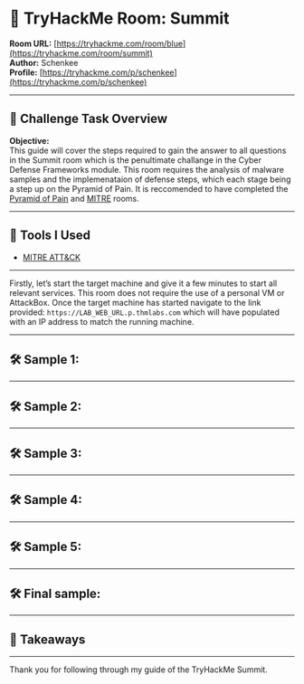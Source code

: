 # 🧠 TryHackMe Room: Summit 

**Room URL:** [https://tryhackme.com/room/blue](https://tryhackme.com/room/summit)  
**Author:** Schenkee  
**Profile:** [https://tryhackme.com/p/schenkee](https://tryhackme.com/p/schenkee)  

---

## 🧩 Challenge Task Overview

**Objective:**   
This guide will cover the steps required to gain the answer to all questions in the Summit room which is the penultimate challange in the Cyber Defense Frameworks module. This room requires the analysis of malware samples and the implemenataion of defense steps, which each stage being a step up on the Pyramid of Pain. It is reccomended to have completed the [Pyramid of Pain](https://tryhackme.com/room/pyramidofpainax) and [MITRE](https://tryhackme.com/room/mitre) rooms.

---

## 🧰 Tools I Used  
- [MITRE ATT&CK](https://attack.mitre.org/)

---

Firstly, let’s start the target machine and give it a few minutes to start all relevant services. This room does not require the use of a personal VM or AttackBox. Once the target machine has started navigate to the link provided: ```https://LAB_WEB_URL.p.thmlabs.com``` which will have populated with an IP address to match the running machine.

---

## 🛠️ Sample 1:  


---

## 🛠️ Sample 2:  


---

## 🛠️ Sample 3:  



---

## 🛠️ Sample 4:  



---

## 🛠️ Sample 5:  


---

## 🛠️ Final sample:  


---


## 🧠 Takeaways  



---

Thank you for following through my guide of the TryHackMe Summit.  
